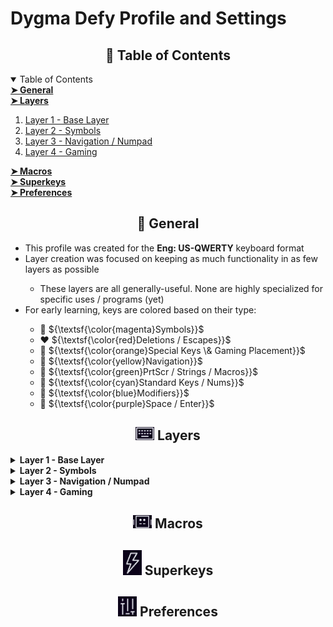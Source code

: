 # Dygma Defy Profile and Settings

<!-- Table of Contents -->

<h2 id="table-of-contents" align="center"> 📖 Table of Contents</h2>

<details open="open">
  <summary>Table of Contents</summary>
  <a href="general"><strong> ➤ General </strong></a><br>
  <a href="layers"><strong> ➤ Layers </strong></a>
  <ol>
    <li><a href="#layer-1"> Layer 1 - Base Layer </a></li>
    <li><a href="#layer-2"> Layer 2 - Symbols </a></li>
    <li><a href="#layer-3"> Layer 3 - Navigation / Numpad </a></li>
    <li><a href="#layer-4"> Layer 4 - Gaming </a></li>
  </ol>
  <a href="#macros"><strong> ➤ Macros </strong></a><br>
  <a href="#superkeys"><strong> ➤ Superkeys </strong></a><br>
  <a href="#preferences"><strong> ➤ Preferences </strong></a><br>
</details>

<!-- General -->
<h2 id="general" align="center">
  📃 General
</h2>
<p>
<ul>
  <li> This profile was created for the <b>Eng: US-QWERTY</b> keyboard format </li>
  <li> Layer creation was focused on keeping as much functionality in as few layers as possible </li>
  <ul>
    <li> These layers are all generally-useful. None are highly specialized for specific uses / programs (yet) </li>
  </ul>
  <li> For early learning, keys are colored based on their type:  </li>
  <ul>
    <li> 🩷 ${\textsf{\color{magenta}Symbols}}$ </li>
    <li> ❤️ ${\textsf{\color{red}Deletions / Escapes}}$ </li>
    <li> 🧡 ${\textsf{\color{orange}Special Keys \& Gaming Placement}}$ </li>
    <li> 💛 ${\textsf{\color{yellow}Navigation}}$ </li>
    <li> 💚 ${\textsf{\color{green}PrtScr / Strings / Macros}}$ </li>
    <li> 🩵 ${\textsf{\color{cyan}Standard Keys / Nums}}$ </li>
    <li> 💙 ${\textsf{\color{blue}Modifiers}}$ </li>
    <li> 💜 ${\textsf{\color{purple}Space / Enter}}$ </li>
  </ul>
</ul>
</p>

<!-- Layers -->
<h2 id="layers" align="center">
  <img src="./images/layers.png" width="30px"></img>
  Layers
</h2>

<details>
<summary id="layer-1"><strong> Layer 1 - Base Layer </strong></summary>
<img src="./images/L1-Base.png" width="100%" align="center"></img>
<a id="raw-url" href="https://github.com/Obskyur/Dygma-Defy__Profiles/blob/main/layers/Base.json" text-align="center">Click to Download </a>
<ul>
  <li> Keeps true to standard Eng: US-QWERTY layout for the most part </li>
  <li> Thumb cluster allows use of all modifiers, Spacebar, and Enter </li>
  <li> Shift L2 allows quick access to Symbols </li>
  <li> OSL L3 allows me to quickly access by holding OR lock to my numpad as needed by double-tapping </li>
  <li> CapsLock -> Backspace </li>
  <li> Fast access to Home / End allow navigation to beginning / end of lines in code </li>
  <li> Backspace / Delete subject to change if they seem inconvenient </li>
  <li> <a href="#media-sk">Media Superkey</a> allows typical Play/Pause, Skip, Back -- as well as brightness adjustment </li>
</ul>
</details>

<details>
<summary id="layer-2"><strong> Layer 2 - Symbols </strong></summary>
<img src="./images/L2-Symbols.png" width="100%" align="center"></img>
<ul>
  <li> Most commonly used symbols placed near dominant fingers (brackets for coding) </li>
  <li> Num keys -> Function keys </li>
  <li> Arithmetic symbols colored ${\textsf{\color{blue}blue}}$ </li>
  <li> String demarcating symbols colored ${\textsf{\color{green}green}}$ </li>
  <li> Thumb cluster mostly kept true to Base Layer except <a href="#layer-sk">Layer Superkey</a> which allows traveresal to L1, L3, or L4 as needed </li>
</ul>
</details>

<details>
<summary id="layer-3"><strong> Layer 3 - Navigation / Numpad </strong></summary>
<img src="./images/L3-Nav_Num.png" width="100%" align="center"></img>
<ul>
  <li> Use cases: data insertion, calculation, code / webpage navigation </li>
  <li> Arrow key and numpad placement don't require changing homerow positioning </li>
  <li> Alt -> Ctrl + Shift for quick text selection </li>
</ul>
</details>

<details>
<summary id="layer-4"><strong> Layer 4 - Gaming </strong></summary>
<img src="./images/L4-Gaming.png" width="100%" align="center"></img>
<ul>
  <li> Top 2 Alphakey rows shifted 1 right </li>
  <ul>
    <li> Allows ergonomic WASD placement for most games </li>
    <li> 'I' & 'M' can be commonly used for Inventory / Map keybindings </li>
  </ul>
  <li> Numbers wrap on Left Half to allow more hotbar-selection in games that allow this </li>
  <li> 'G' & 'H' moved to thumb cluster to allow equipment selection without inhibiting movement (WASD) </li>
  <li> Ctrl -> Backspace & thumb cluster to allow movement variations (may change if it feels funny) </li>
  <li> Leaving this layer is exclusively on the Right Half <a href="#layer-sk">(Layer Superkey)</a> so it does not occur by accident </li>
  <li> Ctrl / Enter on thumb cluster may change to a macro that opens chat and switches to L1 for typing </li>
</ul>
</details>

<!-- Macros -->
<h2 id="layers" align="center">
  <img src="./images/macros.png" width="30px"></img>
  Macros
</h2>

<!-- Superkeys -->
<h2 id="layers" align="center">
  <img src="./images/superkeys.png" width="30px"></img>
  Superkeys
</h2>

<!-- Preferences -->
<h2 id="layers" align="center">
  <img src="./images/preferences.png" width="30px"></img>
  Preferences
</h2>
